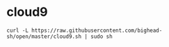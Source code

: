 # cloud9

```
curl -L https://raw.githubusercontent.com/bighead-sh/open/master/cloud9.sh | sudo sh
```